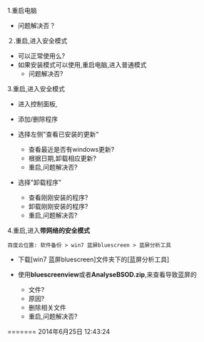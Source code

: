 1.重启电脑

*  问题解决否？


２.重启,进入安全模式

* 可以正常使用么?
* 如果安装模式可以使用,重启电脑,进入普通模式
    * 问题解决否?

3.重启,进入安全模式

* 进入控制面板,
* 添加/删除程序
* 选择左侧"查看已安装的更新"


    * 查看最近是否有windows更新?
    * 根据日期,卸载相应更新?
    * 重启,问题解决否?
    
* 选择"卸载程序"

    * 查看刚刚安装的程序?
    * 卸载刚刚安装的程序?
    * 重启,问题解决否?
 
4.重启,进入**带网络的安全模式**

    百度云位置: 软件备份 > win7 蓝屏bluescreen > 蓝屏分析工具

 * 下载[win7 蓝屏bluescreen]文件夹下的[蓝屏分析工具]
 * 使用**bluescreenview**或者**AnalyseBSOD.zip**,来查看导致蓝屏的

    * 文件?
    * 原因?
    * 删除相关文件
    * 重启,问题解决否?

=======
2014年6月25日 12:43:24
